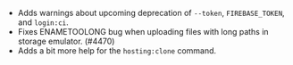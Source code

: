 - Adds warnings about upcoming deprecation of `--token`, `FIREBASE_TOKEN`, and `login:ci`.
- Fixes ENAMETOOLONG bug when uploading files with long paths in storage emulator. (#4470)
- Adds a bit more help for the `hosting:clone` command.
